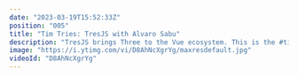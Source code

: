 ```yaml
---
date: "2023-03-19T15:52:33Z"
position: "005"
title: "Tim Tries: TresJS with Alvaro Sabu"
description: "TresJS brings Three to the Vue ecosystem. This is the #timtries Series. Sometimes I try out new tech or web services for the first time. I give feedback as I go, in real-time."
image: "https://i.ytimg.com/vi/D8AhNcXgrYg/maxresdefault.jpg"
videoId: "D8AhNcXgrYg"
---
```


